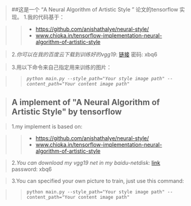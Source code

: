 >##这是一个 “A Neural Algorithm of Artistic Style ” 论文的tensorflow 实现。
>1.我的代码基于：

>> + https://github.com/anishathalye/neural-style/
>> + www.chioka.in/tensorflow-implementation-neural-algorithm-of-artistic-style
 	 
>2._你可以在我的百度云下载到训练好的vgg19_:   [链接](https://pan.baidu.com/s/1qXWtbwK) 密码: xbq6

>3.用以下命令来自己指定用来训练的图片：
		
>> *`python main.py --style_path="Your style image path" -- content_path="Your content image path"`*
 
> ## A implement of "A Neural Algorithm of Artistic Style" by tensorflow

>1.my implement is  based on:

>> +  https://github.com/anishathalye/neural-style/
>> + www.chioka.in/tensorflow-implementation-neural-algorithm-of-artistic-style	 
 
> 2._You can download my vgg19  net in my baidu-netdisk:_  [link]( https://pan.baidu.com/s/1qXWtbwK)
	password: xbq6

>3.You can specified your own picture to train, just use this command:

>> `python main.py --style_path="Your style image path" -- content_path="Your content image path"`





	